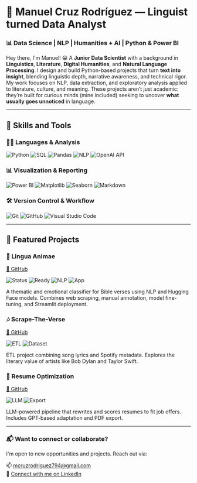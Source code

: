 # 👋 Manuel Cruz Rodríguez — Linguist turned Data Analyst

### 📊 Data Science | NLP | Humanities + AI | Python & Power BI

Hey there, I'm Manuel! 😁 A **Junior Data Scientist** with a background in **Linguistics**, **Literature**, **Digital Humanities**, and **Natural Language Processing**. I design and build Python-based projects that turn **text into insight**, blending linguistic depth, narrative awareness, and technical rigor. My work focuses on NLP, data extraction, and exploratory analysis applied to literature, culture, and meaning. These projects aren’t just academic: they’re built for curious minds (mine included) seeking to uncover **what usually goes unnoticed** in language.

---

## 🧰 Skills and Tools

### 🧑‍💻 Languages & Analysis  
![Python](https://img.shields.io/badge/Python-3670A0?style=for-the-badge&logo=python&logoColor=white)  ![SQL](https://img.shields.io/badge/SQL-336791?style=for-the-badge&logo=postgresql&logoColor=white)  ![Pandas](https://img.shields.io/badge/Pandas-150458?style=for-the-badge&logo=pandas&logoColor=white)  ![NLP](https://img.shields.io/badge/NLP-HuggingFace-yellow?style=for-the-badge&logo=huggingface&logoColor=black)  ![OpenAI API](https://img.shields.io/badge/OpenAI_API-412991?style=for-the-badge&logo=openai&logoColor=white)

### 📊 Visualization & Reporting  
![Power BI](https://img.shields.io/badge/Power_BI-F2C811?style=for-the-badge&logo=powerbi&logoColor=black)  ![Matplotlib](https://img.shields.io/badge/Matplotlib-11557C?style=for-the-badge)  ![Seaborn](https://img.shields.io/badge/Seaborn-3D3D3D?style=for-the-badge)  ![Markdown](https://img.shields.io/badge/Markdown-000000?style=for-the-badge&logo=markdown&logoColor=white)

### 🛠 Version Control & Workflow  
![Git](https://img.shields.io/badge/Git-F05032?style=for-the-badge&logo=git&logoColor=white)  ![GitHub](https://img.shields.io/badge/GitHub-181717?style=for-the-badge&logo=github&logoColor=white)  ![Visual Studio Code](https://img.shields.io/badge/VS_Code-007ACC?style=for-the-badge&logo=visualstudiocode&logoColor=white) 

---

## 🚀 Featured Projects

### 📖 Lingua Animae  
[🔗 GitHub](https://github.com/mancrurod/LinguaAnimae)  

![Status](https://img.shields.io/badge/Status-MVP-informational?style=for-the-badge) ![Ready](https://img.shields.io/badge/MVP-Ready-brightgreen?style=for-the-badge) ![NLP](https://img.shields.io/badge/NLP-HuggingFace-yellow?style=for-the-badge&logo=huggingface&logoColor=black) ![App](https://img.shields.io/badge/Streamlit-App-red?style=for-the-badge&logo=streamlit&logoColor=white)


A thematic and emotional classifier for Bible verses using NLP and Hugging Face models. Combines web scraping, manual annotation, model fine-tuning, and Streamlit deployment.



### 🎶 Scrape-The-Verse  
[🔗 GitHub](https://github.com/mancrurod/Scrape-The-Verse)  

![ETL](https://img.shields.io/badge/ETL-Pipeline-purple?style=for-the-badge)  ![Dataset](https://img.shields.io/badge/Dataset-SongLyrics-orange?style=for-the-badge)  

ETL project combining song lyrics and Spotify metadata. Explores the literary value of artists like Bob Dylan and Taylor Swift.


### 🧠 Resume Optimization  
[🔗 GitHub](https://github.com/mancrurod/Resume-Optimization)  

![LLM](https://img.shields.io/badge/LLM-GPT--4-blue?style=for-the-badge)  ![Export](https://img.shields.io/badge/Export-PDF-green?style=for-the-badge)  

LLM-powered pipeline that rewrites and scores resumes to fit job offers. Includes GPT-based adaptation and PDF export.

---


### 📬 Want to connect or collaborate? 

I'm open to new opportunities and projects. Reach out via:

📫 [mcruzrodriguez794@gmail.com](mailto:mcruzrodriguez794@gmail.com)  
🔗 [Connect with me on LinkedIn](https://linkedin.com/in/mancrurod)

